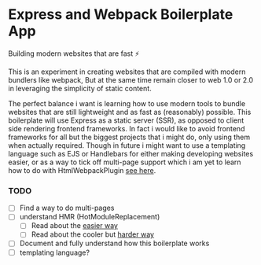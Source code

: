 # Express and Webpack Boilerplate App
Building modern websites that are fast ⚡

This is an experiment in creating websites that are compiled with modern bundlers like webpack,
But at the same time remain closer to web 1.0 or 2.0 in leveraging the simplicity of static content. 

The perfect balance i want is learning how to use modern tools to bundle websites that are still lightweight and as fast as (reasonably) possible. This boilerplate will use Express as a static server (SSR), as opposed to client side rendering frontend frameworks. In fact i would like to avoid frontend frameworks for all but the biggest projects that i might do, only using them when actually required. Though in future i might want to use a templating language such as EJS or Handlebars for either making developing websites easier, or as a way to tick off multi-page support which i am yet to learn how to do with HtmlWebpackPlugin [see here](https://extri.co/2017/07/11/generating-multiple-html-pages-with-htmlwebpackplugin/).

### TODO
- [ ] Find a way to do multi-pages
- [ ] understand HMR (HotModuleReplacement)
  - [ ] Read about the [easier way](https://github.com/jantimon/html-webpack-plugin/issues/218)
  - [ ] Read about the cooler but [harder way](https://extri.co/2017/07/11/generating-multiple-html-pages-with-htmlwebpackplugin/)
- [ ] Document and fully understand how this boilerplate works
- [ ] templating language?